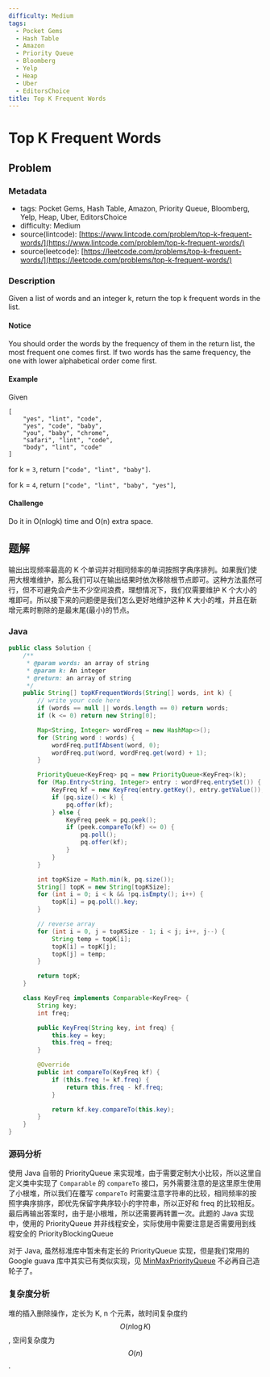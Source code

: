 ```yaml
---
difficulty: Medium
tags:
  - Pocket Gems
  - Hash Table
  - Amazon
  - Priority Queue
  - Bloomberg
  - Yelp
  - Heap
  - Uber
  - EditorsChoice
title: Top K Frequent Words
---
```


# Top K Frequent Words

## Problem

### Metadata

* tags: Pocket Gems, Hash Table, Amazon, Priority Queue, Bloomberg, Yelp, Heap, Uber, EditorsChoice
* difficulty: Medium
* source\(lintcode\): [https://www.lintcode.com/problem/top-k-frequent-words/](https://www.lintcode.com/problem/top-k-frequent-words/)
* source\(leetcode\): [https://leetcode.com/problems/top-k-frequent-words/](https://leetcode.com/problems/top-k-frequent-words/)

### Description

Given a list of words and an integer k, return the top k frequent words in the list.

#### Notice

You should order the words by the frequency of them in the return list, the most frequent one comes first. If two words has the same frequency, the one with lower alphabetical order come first.

#### Example

Given

```text
[
    "yes", "lint", "code",
    "yes", "code", "baby",
    "you", "baby", "chrome",
    "safari", "lint", "code",
    "body", "lint", "code"
]
```

for k = `3`, return `["code", "lint", "baby"]`.

for k = `4`, return `["code", "lint", "baby", "yes"]`,

#### Challenge

Do it in O\(nlogk\) time and O\(n\) extra space.

## 题解

输出出现频率最高的 K 个单词并对相同频率的单词按照字典序排列。如果我们使用大根堆维护，那么我们可以在输出结果时依次移除根节点即可。这种方法虽然可行，但不可避免会产生不少空间浪费，理想情况下，我们仅需要维护 K 个大小的堆即可。所以接下来的问题便是我们怎么更好地维护这种 K 大小的堆，并且在新增元素时剔除的是最末尾\(最小\)的节点。

### Java

```java
public class Solution {
    /**
     * @param words: an array of string
     * @param k: An integer
     * @return: an array of string
     */
    public String[] topKFrequentWords(String[] words, int k) {
        // write your code here
        if (words == null || words.length == 0) return words;
        if (k <= 0) return new String[0];

        Map<String, Integer> wordFreq = new HashMap<>();
        for (String word : words) {
            wordFreq.putIfAbsent(word, 0);
            wordFreq.put(word, wordFreq.get(word) + 1);
        }

        PriorityQueue<KeyFreq> pq = new PriorityQueue<KeyFreq>(k);
        for (Map.Entry<String, Integer> entry : wordFreq.entrySet()) {
            KeyFreq kf = new KeyFreq(entry.getKey(), entry.getValue());
            if (pq.size() < k) {
                pq.offer(kf);
            } else {
                KeyFreq peek = pq.peek();
                if (peek.compareTo(kf) <= 0) {
                    pq.poll();
                    pq.offer(kf);
                }
            }
        }

        int topKSize = Math.min(k, pq.size());
        String[] topK = new String[topKSize];
        for (int i = 0; i < k && !pq.isEmpty(); i++) {
            topK[i] = pq.poll().key;
        }

        // reverse array
        for (int i = 0, j = topKSize - 1; i < j; i++, j--) {
            String temp = topK[i];
            topK[i] = topK[j];
            topK[j] = temp;
        }

        return topK;
    }

    class KeyFreq implements Comparable<KeyFreq> {
        String key;
        int freq;

        public KeyFreq(String key, int freq) {
            this.key = key;
            this.freq = freq;
        }

        @Override
        public int compareTo(KeyFreq kf) {
            if (this.freq != kf.freq) {
                return this.freq - kf.freq;
            }

            return kf.key.compareTo(this.key);
        }
    }
}
```

### 源码分析

使用 Java 自带的 PriorityQueue 来实现堆，由于需要定制大小比较，所以这里自定义类中实现了 `Comparable` 的 `compareTo` 接口，另外需要注意的是这里原生使用了小根堆，所以我们在覆写 `compareTo` 时需要注意字符串的比较，相同频率的按照字典序排序，即优先保留字典序较小的字符串，所以正好和 freq 的比较相反。最后再输出答案时，由于是小根堆，所以还需要再转置一次。此题的 Java 实现中，使用的 PriorityQueue 并非线程安全，实际使用中需要注意是否需要用到线程安全的 PriorityBlockingQueue

对于 Java, 虽然标准库中暂未有定长的 PriorityQueue 实现，但是我们常用的 Google guava 库中其实已有类似实现，见 [MinMaxPriorityQueue](https://google.github.io/guava/releases/snapshot/api/docs/com/google/common/collect/MinMaxPriorityQueue.html) 不必再自己造轮子了。

### 复杂度分析

堆的插入删除操作，定长为 K, n 个元素，故时间复杂度约 $$O(n \log K)$$, 空间复杂度为 $$O(n)$$.

